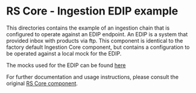 # RS Core - Ingestion EDIP example

This directories contains the example of an ingestion chain that is configured to operate against an EDIP endpoint. An EDIP is a system that provided inbox with products via ftp. This component is identical to the factory default Ingestion Core component, but contains a configuration to be operated against a local mock for the EDIP.

The mocks used for the EDIP can be found [here](https://github.com/COPRS/production-common/tree/develop/rs-testing)

For further documentation and usage instructions, please consult the original [RS Core component](/processing-common/ingestion).